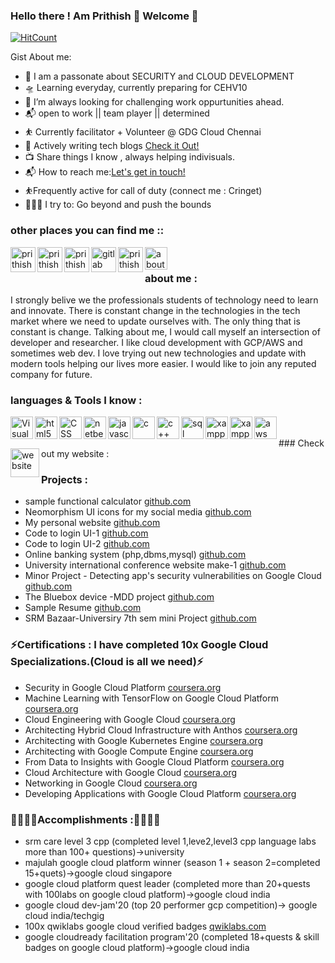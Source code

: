 ### Hello there ! Am Prithish 👋 Welcome 👋

[![HitCount](http://hits.dwyl.com/imprithwishghosh/imprithwishghosh.svg)](http://hits.dwyl.com/imprithwishghosh/imprithwishghosh)

Gist About me:

- 🎤 I am a passonate about SECURITY and CLOUD DEVELOPMENT
- 🛸 Learning everyday, currently preparing for CEHV10
- 🌋 I’m always looking for challenging work oppurtunities ahead.
- 📬 open to work || team player || determined
- ⛹️‍ Currently facilitator + Volunteer @ GDG Cloud Chennai
- 💬 Actively writing tech blogs [Check it Out!](https://medium.com/@prithishghosh)
- 📺 Share things I know , always helping indivisuals.
- 📬 How to reach me:<a href="mailto:prithishghosh619@gmail.com">Let's get in touch!</a>
- ⛹️‍Frequently active for call of duty (connect me : Cringet)
- 🧗🏾‍♀️ I try to: Go beyond and push the bounds 


### other places you can find me ::

<a href="https://discord.gg/incognito">
  <img align="left" alt="prithish's Discord Server" width="40px" src="https://cdn.jsdelivr.net/npm/simple-icons@v3/icons/discord.svg" />
</a>
<a href="https://www.linkedin.com/in/prithish-ghosh-097207163/">
  <img align="left" alt="prithish's Linkdein" width="40px" src="https://cdn.jsdelivr.net/npm/simple-icons@v3/icons/linkedin.svg" />
</a>
<a href="https://www.instagram.com/dafoxface">
  <img align="left" alt="prithish's Instagram" width="40px" src="https://cdn.jsdelivr.net/npm/simple-icons@v3/icons/instagram.svg" />
</a>
<a href="https://gitlab.com/">
  <img align="left" alt="gitlab"  width="40px" src="https://simpleicons.org/icons/gitlab.svg" />
</a>
<a href="https://twitter.com/PrithishGhosh5">
  <img align="left" alt="prithish's Twitter"  width="40px" src="https://cdn.jsdelivr.net/npm/simple-icons@v3/icons/twitter.svg" />
</a>
  <a href="https://about.me/prithish.g">
  <img align="left" alt="aboutme" width="36px" src="https://www.flaticon.com/svg/vstatic/svg/2/2251.svg?token=exp=1613465927~hmac=be6d33f89a0142729608750cec040d72" />
  </a>
<br/>

### about me :

I strongly belive we the professionals students of technology need to learn and innovate. There is constant change in the technologies in the tech market where we need to update ourselves with. The only thing that is constant is change. Talking about me, I would call myself an intersection of developer and researcher. I like cloud development with GCP/AWS and sometimes web dev. I love trying out new technologies and update with modern tools helping our lives more easier. I would like to join any reputed company for future.

### languages & Tools I know :
<a href="https://code.visualstudio.com/">
  <img align="left" alt="Visual Studio Code" width="36px" src="https://simpleicons.org/icons/visualstudiocode.svg" />
</a>

<a href="https://html.com/">
  <img align="left" alt="html5" width="36px" src="https://simpleicons.org/icons/html5.svg" />
</a>

<a href="http://css3.com/">
  <img align="left" alt="CSS" width="36px" src="https://simpleicons.org/icons/css3.svg" />
  </a>
  
 <a href="https://netbeans.org/">
  <img align="left" alt="netbeans" width="36px" src="https://simpleicons.org/icons/apachenetbeanside.svg" />
  </a>
  
  <a href="https://www.javascript.com/">
  <img align="left" alt="javascript" width="36px" src="https://simpleicons.org/icons/javascript.svg" />
  </a>
 
 <a href="https://en.wikipedia.org/wiki/C_(programming_language)">
  <img align="left" alt="c" width="36px" src="https://simpleicons.org/icons/c.svg" />
  </a>

<a href="https://en.wikipedia.org/wiki/C%2B%2B">
  <img align="left" alt="c++" width="36px" src="https://simpleicons.org/icons/cplusplus.svg" />
  </a>

<a href="https://www.mysql.com/">
  <img align="left" alt="sql" width="36px" src="https://simpleicons.org/icons/mysql.svg" />
  </a>
  
<a href="https://www.apachefriends.org/index.html">
  <img align="left" alt="xampp" width="36px" src="https://simpleicons.org/icons/xampp.svg" />
  </a>
  
<a href="https://console.cloud.google.com/?_ga=2.41384354.1698381297.1613396291-1761391994.1606036037&_gac=1.25014600.1613396291.Cj0KCQiA1KiBBhCcARIsAPWqoSrrlAxLfo7U7lgWuqslWnFZ5MDCeNoM5A8RjfTD7Xt0h9NWdWZEjQ8aAoWgEALw_wcB">
  <img align="left" alt="xampp" width="36px" src="https://simpleicons.org/icons/googlecloud.svg" />
  </a>  
  
 <a href="https://aws.amazon.com/free/?trk=ps_a134p000003yhlXAAQ&trkCampaign=acq_paid_search_brand&sc_channel=ps&sc_campaign=acquisition_IN&sc_publisher=google&sc_category=core-main&sc_country=IN&sc_geo=APAC&sc_outcome=Acquisition&sc_detail=aws&sc_content=Brand_Core_aws_e&sc_matchtype=e&sc_segment=453325184782&sc_medium=ACQ-P|PS-GO|Brand|Desktop|SU|Core-Main|Core|IN|EN|Text&s_kwcid=AL!4422!3!453325184782!e!!g!!aws&ef_id=Cj0KCQiA1KiBBhCcARIsAPWqoSpzMySrEWbj_PVSAo6hc074k_ZRi0SpbKqVM4r3wg7vD5NooLGsZEoaAqaaEALw_wcB:G:s&s_kwcid=AL!4422!3!453325184782!e!!g!!aws&all-free-tier.sort-by=item.additionalFields.SortRank&all-free-tier.sort-order=asc">
  <img align="left" alt="aws" width="36px" src="https://simpleicons.org/icons/amazonaws.svg" />
  </a> <br/><br/>
### Check out my website : 

<a href="https://imprithwishghosh.github.io/Portfolio/">
  <img align="left" alt="website" width="46px" src="https://www.flaticon.com/premium-icon/icons/svg/3308/3308395.svg" />
  </a>

### Projects :

- sample functional calculator [github.com](https://imprithwishghosh.github.io/JS-calculator/)
- Neomorphism UI icons for my social media [github.com](https://imprithwishghosh.github.io/Neomorphism-UI-/)
- My personal website [github.com](https://imprithwishghosh.github.io/Portfolio/)
- Code to login UI-1 [github.com](https://imprithwishghosh.github.io/UI-TO-CODE/page1.html)
- Code to login UI-2 [github.com](https://imprithwishghosh.github.io/UI-TO-CODE/page2.html)
- Online banking system (php,dbms,mysql) [github.com](https://github.com/imprithwishghosh/online-banking-system)
- University international conference website make-1 [github.com](https://imprithwishghosh.github.io/project2/)
- Minor Project - Detecting app's security vulnerabilities on Google Cloud [github.com](https://tinyurl.com/y3vb4vos)
- The Bluebox device -MDD project [github.com](https://tinyurl.com/yj428yrk)
- Sample Resume [github.com](https://imprithwishghosh.github.io/web-resume-165/)
- SRM Bazaar-Universiry 7th sem mini Project [github.com](https://tinyurl.com/3xpnthm8) 

### ⚡Certifications : I have completed 10x Google Cloud Specializations.(Cloud is all we need)⚡

- Security in Google Cloud Platform [coursera.org](https://coursera.org/share/f7203f91419e55c57ebe254fa0e88b9e)
- Machine Learning with TensorFlow on Google Cloud Platform [coursera.org](https://coursera.org/share/949891095046e5dd85bdcd1a6228adea)
- Cloud Engineering with Google Cloud [coursera.org](https://coursera.org/share/52f66f6cb991005d843232b0f2148a10)
- Architecting Hybrid Cloud Infrastructure with Anthos [coursera.org](https://coursera.org/share/a9861901b667b5225e3b58d452d396bb)
- Architecting with Google Kubernetes Engine [coursera.org](https://coursera.org/share/64e642117f787fd33c5156b72918869b)
- Architecting with Google Compute Engine [coursera.org](https://coursera.org/share/b207f42a9c208965fa0222b75b0447d4)
- From Data to Insights with Google Cloud Platform [coursera.org](https://coursera.org/share/3c0b210847bb9eec7df4fe7a579042b8)
- Cloud Architecture with Google Cloud [coursera.org](https://coursera.org/share/91bcadc2c64b51a991efc32c46dafc51)
- Networking in Google Cloud [coursera.org](https://coursera.org/share/9b504fbb4776b50d65ba744b13c3f6ab)
- Developing Applications with Google Cloud Platform [coursera.org](https://coursera.org/share/98b1a3f79788e58519d793b5243e104a)

### 💪💪💪💪Accomplishments :💪💪💪💪

- srm care level 3 cpp (completed level 1,leve2,level3 cpp language labs more than 100+ questions)->university
- majulah google cloud platform winner (season 1 + season 2=completed 15+quets)->google cloud singapore
- google cloud platform quest leader (completed more than 20+quests with 100labs on google cloud platform)->google cloud india
- google cloud dev-jam'20 (top 20 performer gcp competition)-> google cloud india/techgig
- 100x qwiklabs google cloud verified badges [qwiklabs.com](https://www.qwiklabs.com/public_profiles/78282992-f53a-4ae3-aae8-c594e566f6cf)
- google cloudready facilitation program'20 (completed 18+quests & skill badges on google cloud platform)->google cloud india
